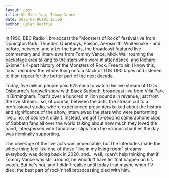 ```yaml
---
layout: post
title: We Miss You, Tommy Vance
date: 2025-07-06T01:15:00
author: Dylan Beattie
---
```

In 1990, BBC Radio 1 broadcast the "Monsters of Rock" festival live from Donington Park. Thunder, Quireboys, Poison, Aerosmith, Whitesnake - and before, between, and after the bands, the broadcast featured live commentary and interviews from Tommy Vance, Mick Wall roaming the backstage area talking to the stars who were in attendance, and Richard Skinner's 4-part history of the Monsters of Rock. Free to air. I know this, 'cos I recorded the whole thing onto a stack of TDK D90 tapes and listened to it on repeat for the better part of the next decade.

Today, five million people paid £25 each to watch the live stream of Ozzy Osbourne's farewell show with Black Sabbath, broadcast live from Villa Park in Birmingham. That's over a hundred million pounds in revenue, just from the live stream... so, of course, between the acts, the stream cut to a professional studio, where experienced presenters talked about the history and significance of the show, interviewed the stars who were performing live... no, of course it didn't. Instead, we got 15-second cameraphone clips of Sabbath fans all over the world talking about how much they loved the band, interspersed with fundraiser clips from the various charities the day was nominally supporting.

The coverage of the live acts was impeccable, but the interludes made the whole thing feel like one of those "live in my living room" streams everybody was doing back in 2020, and... well, I can't help thinking that if Tommy Vance was still around, he wouldn't have let that happen on his watch. But he's not, and I didn't realise until today that maybe when TV died, the best part of rock'n'roll broadcasting died with him.
